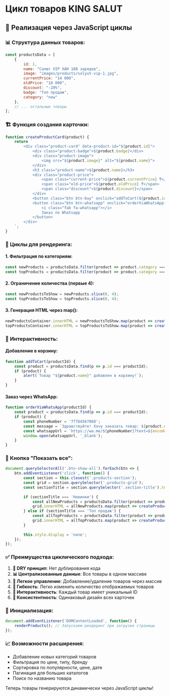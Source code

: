 # Цикл товаров KING SALUT

## 🔄 Реализация через JavaScript циклы

### 📊 **Структура данных товаров:**

```javascript
const productsData = [
    {
        id: 1,
        name: "Салют VIP ХАН 188 зарядов",
        image: "images/products/salyut-vip-1.jpg",
        currentPrice: "14 000",
        oldPrice: "18 000",
        discount: "-20%",
        badge: "Топ продаж",
        category: "new"
    },
    // ... остальные товары
];
```

### 🏗️ **Функция создания карточки:**

```javascript
function createProductCard(product) {
    return `
        <div class="product-card" data-product-id="${product.id}">
            <div class="product-badge">${product.badge}</div>
            <div class="product-image">
                <img src="${product.image}" alt="${product.name}">
            </div>
            <h3 class="product-name">${product.name}</h3>
            <div class="product-price">
                <span class="current-price">${product.currentPrice} ₸</span>
                <span class="old-price">${product.oldPrice} ₸</span>
                <span class="discount">${product.discount}</span>
            </div>
            <button class="btn btn-buy" onclick="addToCart(${product.id})">Купить</button>
            <button class="btn btn-whatsapp" onclick="orderViaWhatsApp(${product.id})">
                <i class="fab fa-whatsapp"></i>
                Заказ по Whatsapp
            </button>
        </div>
    `;
}
```

### 🔄 **Циклы для рендеринга:**

#### 1. Фильтрация по категориям:
```javascript
const newProducts = productsData.filter(product => product.category === 'new');
const topProducts = productsData.filter(product => product.category === 'top');
```

#### 2. Ограничение количества (первые 4):
```javascript
const newProductsToShow = newProducts.slice(0, 4);
const topProductsToShow = topProducts.slice(0, 4);
```

#### 3. Генерация HTML через map():
```javascript
newProductsContainer.innerHTML = newProductsToShow.map(product => createProductCard(product)).join('');
topProductsContainer.innerHTML = topProductsToShow.map(product => createProductCard(product)).join('');
```

### 🎯 **Интерактивность:**

#### Добавление в корзину:
```javascript
function addToCart(productId) {
    const product = productsData.find(p => p.id === productId);
    if (product) {
        alert(`Товар "${product.name}" добавлен в корзину!`);
    }
}
```

#### Заказ через WhatsApp:
```javascript
function orderViaWhatsApp(productId) {
    const product = productsData.find(p => p.id === productId);
    if (product) {
        const phoneNumber = '77764567868';
        const message = `Здравствуйте! Хочу заказать товар: ${product.name} за ${product.currentPrice} ₸`;
        const whatsappUrl = `https://wa.me/${phoneNumber}?text=${encodeURIComponent(message)}`;
        window.open(whatsappUrl, '_blank');
    }
}
```

### 📱 **Кнопка "Показать все":**

```javascript
document.querySelectorAll('.btn-show-all').forEach(btn => {
    btn.addEventListener('click', function() {
        const section = this.closest('.products-section');
        const grid = section.querySelector('.products-grid');
        const sectionTitle = section.querySelector('.section-title').textContent;
        
        if (sectionTitle === 'Новинки') {
            const allNewProducts = productsData.filter(product => product.category === 'new');
            grid.innerHTML = allNewProducts.map(product => createProductCard(product)).join('');
        } else if (sectionTitle === 'Топ продаж') {
            const allTopProducts = productsData.filter(product => product.category === 'top');
            grid.innerHTML = allTopProducts.map(product => createProductCard(product)).join('');
        }
        
        this.style.display = 'none';
    });
});
```

### ✅ **Преимущества циклического подхода:**

1. **🔄 DRY принцип**: Нет дублирования кода
2. **📊 Централизованные данные**: Все товары в одном массиве
3. **🎯 Легкое управление**: Добавление/удаление товаров через массив
4. **🔧 Гибкость**: Легко изменить количество отображаемых товаров
5. **📱 Интерактивность**: Каждый товар имеет уникальный ID
6. **🎨 Консистентность**: Одинаковый дизайн всех карточек

### 🚀 **Инициализация:**

```javascript
document.addEventListener('DOMContentLoaded', function() {
    renderProducts(); // Запускаем рендеринг при загрузке страницы
});
```

### 📈 **Возможности расширения:**

- Добавление новых категорий товаров
- Фильтрация по цене, типу, бренду
- Сортировка по популярности, цене, дате
- Пагинация для больших каталогов
- Поиск по названию товара

Теперь товары генерируются динамически через JavaScript циклы!
